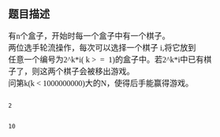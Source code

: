 ## 题目描述

<p><span style="font-size: medium"><font face="Times New Roman">有n个盒子，开始时每一个盒子中有一个棋子。 <br> 两位选手轮流操作，每次可以选择一个棋子 i,将它放到 <br> 任意一个编号为2^k*i( k >  =  1)的盒子中。若2^k*i中已有棋 <br> 子了，则这两个棋子会被移出游戏。 <br> 问第k(k < 1000000000)大的N，使得后手能赢得游戏。</font></span></p>

```input1
2
```
```output1
10
```
